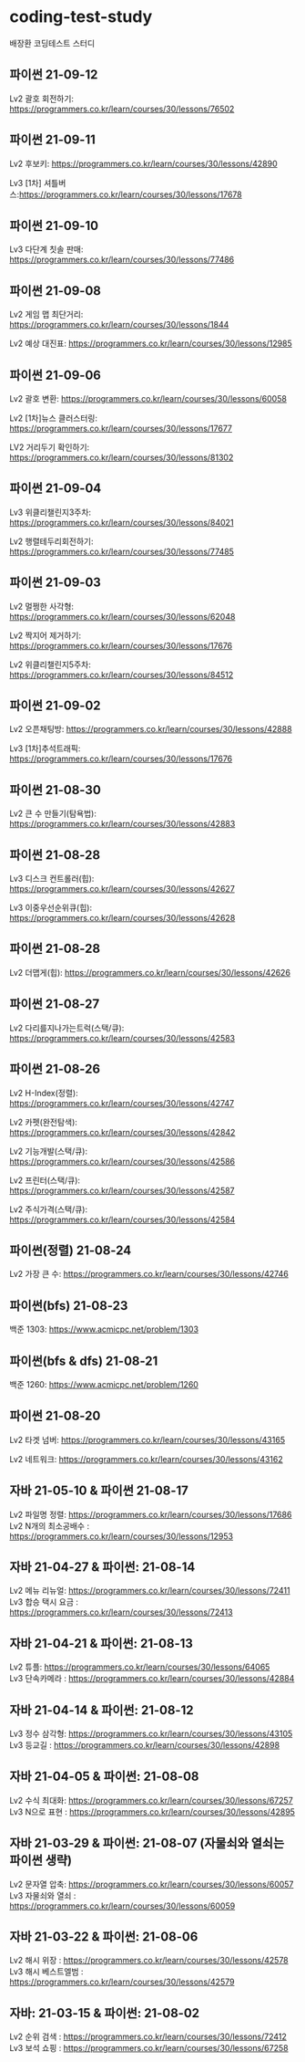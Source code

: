 # coding-test-study 

배장환 코딩테스트 스터디

## 파이썬 21-09-12
Lv2 괄호 회전하기: https://programmers.co.kr/learn/courses/30/lessons/76502

## 파이썬 21-09-11
Lv2 후보키: https://programmers.co.kr/learn/courses/30/lessons/42890

Lv3 [1차] 셔틀버스:https://programmers.co.kr/learn/courses/30/lessons/17678

## 파이썬 21-09-10
Lv3 다단계 칫솔 판매: https://programmers.co.kr/learn/courses/30/lessons/77486

## 파이썬 21-09-08
Lv2 게임 맵 최단거리: https://programmers.co.kr/learn/courses/30/lessons/1844

Lv2 예상 대진표: https://programmers.co.kr/learn/courses/30/lessons/12985

## 파이썬 21-09-06
Lv2 괄호 변환: https://programmers.co.kr/learn/courses/30/lessons/60058

Lv2 [1차]뉴스 클러스터링: https://programmers.co.kr/learn/courses/30/lessons/17677

LV2 거리두기 확인하기: https://programmers.co.kr/learn/courses/30/lessons/81302

## 파이썬 21-09-04
Lv3 위클리챌린지3주차: https://programmers.co.kr/learn/courses/30/lessons/84021

Lv2 행렬테두리회전하기: https://programmers.co.kr/learn/courses/30/lessons/77485

## 파이썬 21-09-03
Lv2 멀쩡한 사각형: https://programmers.co.kr/learn/courses/30/lessons/62048

Lv2 짝지어 제거하기: https://programmers.co.kr/learn/courses/30/lessons/17676

Lv2 위클리챌린지5주차: https://programmers.co.kr/learn/courses/30/lessons/84512

## 파이썬 21-09-02
Lv2 오픈채팅방: https://programmers.co.kr/learn/courses/30/lessons/42888

Lv3 [1차]추석트래픽: https://programmers.co.kr/learn/courses/30/lessons/17676

## 파이썬 21-08-30
Lv2 큰 수 만들기(탐욕법): https://programmers.co.kr/learn/courses/30/lessons/42883

## 파이썬 21-08-28
Lv3 디스크 컨트롤러(힙): https://programmers.co.kr/learn/courses/30/lessons/42627

Lv3 이중우선순위큐(힙): https://programmers.co.kr/learn/courses/30/lessons/42628

## 파이썬 21-08-28
Lv2 더맵게(힙): https://programmers.co.kr/learn/courses/30/lessons/42626

## 파이썬 21-08-27
Lv2 다리를지나가는트럭(스택/큐): https://programmers.co.kr/learn/courses/30/lessons/42583

## 파이썬 21-08-26
Lv2 H-Index(정렬): https://programmers.co.kr/learn/courses/30/lessons/42747

Lv2 카펫(완전탐색): https://programmers.co.kr/learn/courses/30/lessons/42842

Lv2 기능개발(스택/큐): https://programmers.co.kr/learn/courses/30/lessons/42586

Lv2 프린터(스택/큐): https://programmers.co.kr/learn/courses/30/lessons/42587

Lv2 주식가격(스택/큐): https://programmers.co.kr/learn/courses/30/lessons/42584

## 파이썬(정렬) 21-08-24
Lv2 가장 큰 수: https://programmers.co.kr/learn/courses/30/lessons/42746

## 파이썬(bfs) 21-08-23 
백준 1303: https://www.acmicpc.net/problem/1303

## 파이썬(bfs & dfs) 21-08-21 
백준 1260: https://www.acmicpc.net/problem/1260

## 파이썬 21-08-20
Lv2 타겟 넘버: https://programmers.co.kr/learn/courses/30/lessons/43165

Lv2 네트워크: https://programmers.co.kr/learn/courses/30/lessons/43162

## 자바 21-05-10 & 파이썬 21-08-17
Lv2 파일명 정렬: https://programmers.co.kr/learn/courses/30/lessons/17686  
Lv2 N개의 최소공배수 : https://programmers.co.kr/learn/courses/30/lessons/12953  

## 자바 21-04-27 & 파이썬: 21-08-14

Lv2 메뉴 리뉴얼: https://programmers.co.kr/learn/courses/30/lessons/72411  
Lv3 합승 택시 요금 : https://programmers.co.kr/learn/courses/30/lessons/72413

## 자바 21-04-21 & 파이썬: 21-08-13

Lv2 튜플: https://programmers.co.kr/learn/courses/30/lessons/64065  
Lv3 단속카메라 : https://programmers.co.kr/learn/courses/30/lessons/42884

## 자바 21-04-14 & 파이썬: 21-08-12

Lv3 정수 삼각형: https://programmers.co.kr/learn/courses/30/lessons/43105  
Lv3 등교길 : https://programmers.co.kr/learn/courses/30/lessons/42898

## 자바 21-04-05 & 파이썬: 21-08-08

Lv2 수식 최대화: https://programmers.co.kr/learn/courses/30/lessons/67257  
Lv3 N으로 표현 : https://programmers.co.kr/learn/courses/30/lessons/42895

## 자바 21-03-29 & 파이썬: 21-08-07 (자물쇠와 열쇠는 파이썬 생략)

Lv2 문자열 압축: https://programmers.co.kr/learn/courses/30/lessons/60057  
Lv3 자물쇠와 열쇠 : https://programmers.co.kr/learn/courses/30/lessons/60059

## 자바 21-03-22 & 파이썬: 21-08-06

Lv2 해시 위장 : https://programmers.co.kr/learn/courses/30/lessons/42578  
Lv3 해시 베스트엘범 : https://programmers.co.kr/learn/courses/30/lessons/42579

## 자바: 21-03-15 & 파이썬: 21-08-02

Lv2 순위 검색 : https://programmers.co.kr/learn/courses/30/lessons/72412  
Lv3 보석 쇼핑 : https://programmers.co.kr/learn/courses/30/lessons/67258
